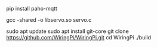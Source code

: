pip install paho-mqtt

<!-- gcc -c -fPIC servo.c -o libservo.o -->
gcc -shared -o libservo.so servo.c

sudo apt update
sudo apt install git-core
git clone https://github.com/WiringPi/WiringPi.git
cd WiringPi
./build